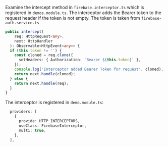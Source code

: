 Examine the intercept method in `firebase.interceptor.ts` which is registered in `demos.module.ts`.  The interceptor adds the Bearer token to the request header if the token is not empty.  The token is taken from `firebase-auth.service.ts`

```typescript
public intercept(
    req: HttpRequest<any>,
    next: HttpHandler
  ): Observable<HttpEvent<any>> {
  if (this.token != '') {
    const cloned = req.clone({
      setHeaders: { Authorization: `Bearer ${this.token}` },
    });
    console.log('Interceptor added Bearer Token for request', cloned);
    return next.handle(cloned);
  } else {
    return next.handle(req);
  }
}
```

The interceptor is registered in `demo.module.ts`:

```typescript
  providers: [
    {
      provide: HTTP_INTERCEPTORS,
      useClass: FirebaseInterceptor,
      multi: true,
    },
  ],
```
